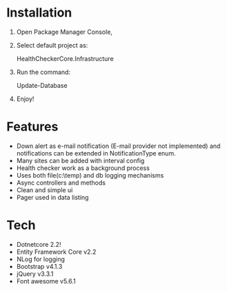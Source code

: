 # Installation

1) Open Package Manager Console,
2) Select default project as:

    HealthCheckerCore.Infrastructure
    
3) Run the command:

    Update-Database
    
4) Enjoy!

# Features
- Down alert as e-mail notification (E-mail provider not implemented) and notifications can be extended in NotificationType enum.
- Many sites can be added with interval config
- Health checker work as a background process
- Uses both file(c:\temp) and db logging mechanisms
- Async controllers and methods
- Clean and simple ui
- Pager used in data listing

# Tech
- Dotnetcore 2.2! 
- Entity Framework Core v2.2
- NLog for logging 
- Bootstrap v4.1.3
- jQuery v3.3.1
- Font awesome v5.6.1



